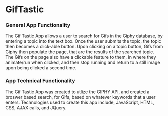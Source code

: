 # GifTastic


### General App Functionality

The Gif Tastic App allows a user to search for Gifs in the Giphy database, by entering a topic into the text box. Once the user submits the topic, the topic then becomes a click-able button. Upon clicking on a topic button, Gifs from Giphy then populate the page, that are the results of the searched topic. The Gifs on the page also have a clickable feature to them, in where they animate/run when clicked, and then stop running and return to a still image upon being clicked a second time.

### App Technical Functionality

The Gif Tastic App was created to utlize the GIPHY API, and created a broswer based search, for Gifs, based on whatever keywords that a user enters. Technologies used to create this app include, JavaScript, HTML, CSS, AJAX calls, and JQuery.